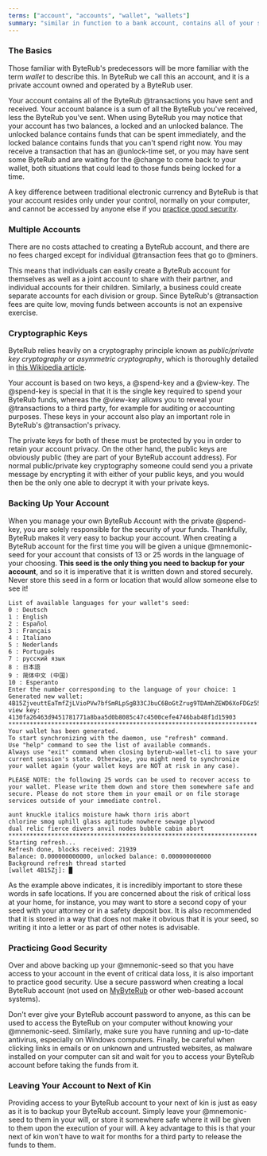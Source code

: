```yaml
---
terms: ["account", "accounts", "wallet", "wallets"]
summary: "similar in function to a bank account, contains all of your sent and received transactions"
---
```


### The Basics

Those familiar with ByteRub's predecessors will be more familiar with the term *wallet* to describe this. In ByteRub we call this an account, and it is a private account owned and operated by a ByteRub user.

Your account contains all of the ByteRub @transactions you have sent and received. Your account balance is a sum of all the ByteRub you've received, less the ByteRub you've sent. When using ByteRub you may notice that your account has two balances, a locked and an unlocked balance. The unlocked balance contains funds that can be spent immediately, and the locked balance contains funds that you can't spend right now. You may receive a transaction that has an @unlock-time set, or you may have sent some ByteRub and are waiting for the @change to come back to your wallet, both situations that could lead to those funds being locked for a time.

A key difference between traditional electronic currency and ByteRub is that your account resides only under your control, normally on your computer, and cannot be accessed by anyone else if you [practice good security](#practicing-good-security).

### Multiple Accounts

There are no costs attached to creating a ByteRub account, and there are no fees charged except for individual @transaction fees that go to @miners.

This means that individuals can easily create a ByteRub account for themselves as well as a joint account to share with their partner, and individual accounts for their children. Similarly, a business could create separate accounts for each division or group. Since ByteRub's @transaction fees are quite low, moving funds between accounts is not an expensive exercise.

### Cryptographic Keys

ByteRub relies heavily on a cryptography principle known as *public/private key cryptography* or *asymmetric cryptography*, which is thoroughly detailed in [this Wikipedia article](https://en.wikipedia.org/wiki/Public-key_cryptography).

Your account is based on two keys, a @spend-key and a @view-key. The @spend-key is special in that it is the single key required to spend your ByteRub funds, whereas the @view-key allows you to reveal your @transactions to a third party, for example for auditing or accounting purposes. These keys in your account also play an important role in ByteRub's @transaction's privacy.

The private keys for both of these must be protected by you in order to retain your account privacy. On the other hand, the public keys are obviously public (they are part of your ByteRub account address). For normal public/private key cryptography someone could send you a private message by encrypting it with either of your public keys, and you would then be the only one able to decrypt it with your private keys.

### Backing Up Your Account

When you manage your own ByteRub Account with the private @spend-key, you are solely responsible for the security of your funds. Thankfully, ByteRub makes it very easy to backup your account. When creating a ByteRub account for the first time you will be given a unique @mnemonic-seed for your account that consists of 13 or 25 words in the language of your choosing. **This seed is the only thing you need to backup for your account**, and so it is imperative that it is written down and stored securely.  Never store this seed in a form or location that would allow someone else to see it!

```
List of available languages for your wallet's seed:
0 : Deutsch
1 : English
2 : Español
3 : Français
4 : Italiano
5 : Nederlands
6 : Português
7 : русский язык
8 : 日本語
9 : 简体中文 (中国)
10 : Esperanto
Enter the number corresponding to the language of your choice: 1
Generated new wallet: 4B15ZjveuttEaTmfZjLVioPVw7bfSmRLpSgB33CJbuC6BoGtZrug9TDAmhZEWD6XoFDGz55bgzisT9Dnv61sbsA6Sa47TYu
view key: 4130fa26463d9451781771a8baa5d0b8085c47c4500cefe4746bab48f1d15903
**********************************************************************
Your wallet has been generated.
To start synchronizing with the daemon, use "refresh" command.
Use "help" command to see the list of available commands.
Always use "exit" command when closing byterub-wallet-cli to save your
current session's state. Otherwise, you might need to synchronize
your wallet again (your wallet keys are NOT at risk in any case).

PLEASE NOTE: the following 25 words can be used to recover access to your wallet. Please write them down and store them somewhere safe and secure. Please do not store them in your email or on file storage services outside of your immediate control.

aunt knuckle italics moisture hawk thorn iris abort
chlorine smog uphill glass aptitude nowhere sewage plywood
dual relic fierce divers anvil nodes bubble cabin abort
**********************************************************************
Starting refresh...
Refresh done, blocks received: 21939                            
Balance: 0.000000000000, unlocked balance: 0.000000000000
Background refresh thread started
[wallet 4B15Zj]: █

```

As the example above indicates, it is incredibly important to store these words in safe locations. If you are concerned about the risk of critical loss at your home, for instance, you may want to store a second copy of your seed with your attorney or in a safety deposit box. It is also recommended that it is stored in a way that does not make it obvious that it is your seed, so writing it into a letter or as part of other notes is advisable.

### Practicing Good Security

Over and above backing up your @mnemonic-seed so that you have access to your account in the event of critical data loss, it is also important to practice good security. Use a secure password when creating a local ByteRub account (not used on [MyByteRub](https://mybyterub.com) or other web-based account systems).

Don't ever give your ByteRub account password to anyone, as this can be used to access the ByteRub on your computer without knowing your @mnemonic-seed. Similarly, make sure you have running and up-to-date antivirus, especially on Windows computers. Finally, be careful when clicking links in emails or on unknown and untrusted websites, as malware installed on your computer can sit and wait for you to access your ByteRub account before taking the funds from it.

### Leaving Your Account to Next of Kin

Providing access to your ByteRub account to your next of kin is just as easy as it is to backup your ByteRub account. Simply leave your @mnemonic-seed to them in your will, or store it somewhere safe where it will be given to them upon the execution of your will. A key advantage to this is that your next of kin won't have to wait for months for a third party to release the funds to them.
